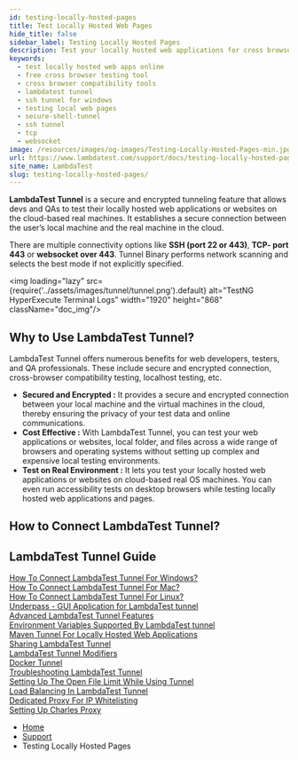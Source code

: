 ```yaml
---
id: testing-locally-hosted-pages
title: Test Locally Hosted Web Pages
hide_title: false
sidebar_label: Testing Locally Hosted Pages
description: Test your locally hosted web applications for cross browser compatibility across 3000+ browser and OS combinations with LambdaTest.
keywords:
  - test locally hosted web apps online
  - free cross browser testing tool
  - cross browser compatibility tools
  - lambdatest tunnel
  - ssh tunnel for windows
  - testing local web pages
  - secure-shell-tunnel
  - ssh tunnel
  - tcp
  - websocket
image: /resources/images/og-images/Testing-Locally-Hosted-Pages-min.jpg
url: https://www.lambdatest.com/support/docs/testing-locally-hosted-pages/
site_name: LambdaTest
slug: testing-locally-hosted-pages/
---
```


<script type="application/ld+json"
      dangerouslySetInnerHTML={{ __html: JSON.stringify({
       "@context": "https://schema.org",
        "@type": "BreadcrumbList",
        "itemListElement": [{
          "@type": "ListItem",
          "position": 1,
          "name": "LambdaTest",
          "item": "https://www.lambdatest.com"
        },{
          "@type": "ListItem",
          "position": 2,
          "name": "Support",
          "item": "https://www.lambdatest.com/support/docs/"
        },{
          "@type": "ListItem",
          "position": 3,
          "name": "Docker Tunnel",
          "item": "https://www.lambdatest.com/support/docs/testing-locally-hosted-pages/"
        }]
      })
    }}
></script>
**LambdaTest Tunnel** is a secure and encrypted tunneling feature that allows devs and QAs to test their locally hosted web applications or websites on the cloud-based real machines. It establishes a secure connection between the user’s local machine and the real machine in the cloud.

There are multiple connectivity options like **SSH (port 22 or 443)**, **TCP- port 443** or **websocket over 443**. Tunnel Binary performs network scanning and selects the best mode if not explicitly specified.

<img loading="lazy" src={require('../assets/images/tunnel/tunnel.png').default} alt="TestNG HyperExecute Terminal Logs"  width="1920" height="868" className="doc_img"/>

## Why to Use LambdaTest Tunnel?

LambdaTest Tunnel offers numerous benefits for web developers, testers, and QA professionals. These include secure and encrypted connection, cross-browser compatibility testing, localhost testing, etc.

- **Secured and Encrypted :** It provides a secure and encrypted connection between your local machine and the virtual machines in the cloud, thereby ensuring the privacy of your test data and online communications.
- **Cost Effective :** With LambdaTest Tunnel, you can test your web applications or websites, local folder, and files across a wide range of browsers and operating systems without setting up complex and expensive local testing environments.
- **Test on Real Environment :** It lets you test your locally hosted web applications or websites on cloud-based real OS machines. You can even run accessibility tests on desktop browsers while testing locally hosted web applications and pages.

## How to Connect LambdaTest Tunnel?

<div className="ytframe"> 
<div className="youtube" data-embed="1B27vRreyKU">
    <div className="play-button"></div>
</div>
</div>

## LambdaTest Tunnel Guide

<div className="download_btn mb-10"> <a href="/docs/local-testing-windows/">How To Connect LambdaTest Tunnel For Windows?</a></div>

<div className="download_btn mb-10"> <a href="/docs/local-testing-macos/">How To Connect LambdaTest Tunnel For Mac?</a></div>

<div className="download_btn mb-10"> <a href="/docs/local-testing-linux/">How To Connect LambdaTest Tunnel For Linux?</a></div>

<div className="download_btn mb-10"> <a href="/docs/underpass-tunnel-application/">Underpass - GUI Application for LambdaTest tunnel</a></div>

<div className="download_btn mb-10"> <a href="/docs/advanced-tunnel-features/">Advanced LambdaTest Tunnel Features</a></div>

<div className="download_btn mb-10"> <a href="/docs/environment-variables-supported-by-lambda-tunnel/">Environment Variables Supported By LambdaTest tunnel</a></div>

<div className="download_btn mb-10"> <a href="/docs/maven-tunnel-for-locally-hosted-web-applications/">Maven Tunnel For Locally Hosted Web Applications</a></div>

<div className="download_btn mb-10"> <a href="/docs/sharing-lambda-tunnel/">Sharing LambdaTest Tunnel</a></div>

<div className="download_btn mb-10"> <a href="/docs/lambda-tunnel-modifiers/">LambdaTest Tunnel Modifiers</a></div>

<div className="download_btn mb-10"> <a href="/docs/docker-tunnel/">Docker Tunnel</a></div>

<div className="download_btn mb-10"> <a href="/docs/troubleshooting-lambda-tunnel/">Troubleshooting LambdaTest Tunnel</a></div>

<div className="download_btn mb-10"> <a href="/docs/how-to-set-the-open-file-limit-while-using-tunnel/">Setting Up The Open File Limit While Using Tunnel</a></div>

<div className="download_btn mb-10"> <a href="/docs/load-balancing-in-lambda-tunnel/">Load Balancing In LambdaTest Tunnel</a></div>

<div className="download_btn mb-10"> <a href="/docs/dedicated-proxy/">Dedicated Proxy For IP Whitelisting</a></div>

<div className="download_btn mb-10"> <a href="/docs/charles-proxy/">Setting Up Charles Proxy</a></div>


<nav aria-label="breadcrumbs">
  <ul className="breadcrumbs">
    <li className="breadcrumbs__item">
      <a className="breadcrumbs__link" href="https://www.lambdatest.com">
        Home
      </a>
    </li>
    <li className="breadcrumbs__item">
      <a className="breadcrumbs__link" target="_self" href="https://www.lambdatest.com/support/docs/">
        Support
      </a>
    </li>
    <li className="breadcrumbs__item breadcrumbs__item--active">
      <span className="breadcrumbs__link">
        Testing Locally Hosted Pages
      </span>
    </li>
  </ul>
</nav>
